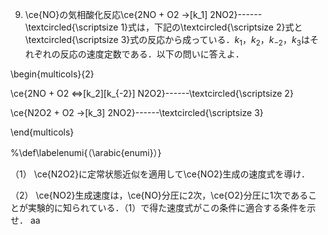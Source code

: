 9. \ce{NO}の気相酸化反応\ce{2NO + O2 ->[k_1] 2NO2}------\textcircled{\scriptsize 1}式は，下記の\textcircled{\scriptsize 2}式と\textcircled{\scriptsize 3}式の反応から成っている．$k_1，k_2，k_{-2}，k_3$はそれぞれの反応の速度定数である．以下の問いに答えよ．

\begin{multicols}{2}

\ce{2NO + O2 <=>[k_2][k_{-2}] N2O2}------\textcircled{\scriptsize 2}

\ce{N2O2 + O2 ->[k_3] 2NO2}------\textcircled{\scriptsize 3}

\end{multicols}

%\def\labelenumi{（\arabic{enumi}）}

  （1） \ce{N2O2}に定常状態近似を適用して\ce{NO2}生成の速度式を導け．

  （2） \ce{NO2}生成速度は，\ce{NO}分圧に2次，\ce{O2}分圧に1次であることが実験的に知られている．（1）で得た速度式がこの条件に適合する条件を示せ．
aa